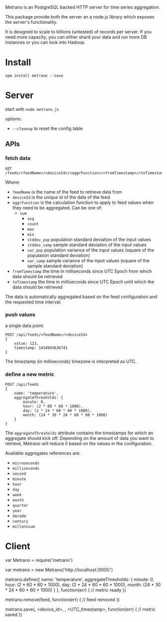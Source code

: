
Metrano is an PostgreSQL backed HTTP server for time series aggregation.

This package provide both the server an a node.js library which exposes the
server's functionality.

It is designed to scale to billions (untested) of records per server. If you
need more capacity, you can either shard your data and run more DB instances or
you can look into Hadoop.

Install
=======

```npm install metrano --save```

Server
======

start with ```node metrano.js```

options:
- ```--cleanup``` to reset the config table

APIs
----

### fetch data

```
GET /feeds/<feedName>/<deviceId>/<aggrFunction>/<fromTimestamp>/<toTimestamp>
```

Where:
- ```feedName``` is the name of the feed to retrieve data from
- ```deviceId``` is the unique id of the data of the feed
- ```aggrFunction``` is the calculation function to apply to feed values when
they need to be aggregated. Can be one of:
  - ```sum```
	- ```avg```
	- ```count```
	- ```max```
	- ```min```
	- ```stddev_pop``` population standard deviation of the input values
	- ```stddev_samp``` sample standard deviation of the input values
	- ```var_pop``` population variance of the input values (square of the population standard deviation)
	- ```var_samp``` sample variance of the input values (square of the sample standard deviation)
- ```fromTimestamp``` the time in milliseconds since UTC Epoch from which data should be retrieved
- ```toTimestamp``` the time in milliseconds since UTC Epoch until which the data should be retrieved

The data is automatically aggregated based on the feed configuration and the
requested time interval.

### push values

a single data point:

```
POST /api/feeds/<feedName>/<deviceId>
{
	value: 123,
	timestamp: 1414943636741
}
```

The timestamp (in milliseconds) timezone is interpreted as UTC.

### define a new metric

```
POST /api/feeds
{
	name: 'temperature',
	aggregateThresholds: {
		minute: 0,
		hour: (2 * 60 * 60 * 1000),
		day: (2 * 24 * 60 * 60 * 1000),
		month: (24 * 30 * 24 * 60 * 60 * 1000)
	}
}
```

The ```aggregateThresholds``` attribute contains the timestamps for which an
aggregate should kick off.
Depending on the amount of data you want to retrieve, Metrano will reduce it
based on the values in the configuration.

Available aggregates references are:
- ```microseconds```
- ```milliseconds```
- ```second```
- ```minute```
- ```hour```
- ```day```
- ```week```
- ```month```
- ```quarter```
- ```year```
- ```decade```
- ```century```
- ```millennium```



Client
======

var Metrano = require('metrano')

var metrano = new Metrano('http://localhost:3000/')

metrano.define({
		name: 'temperature',
		aggregateThresholds: {
			minute: 0,
			hour: (2 * 60 * 60 * 1000),
			day: (2 * 24 * 60 * 60 * 1000),
			month: (24 * 30 * 24 * 60 * 60 * 1000)
		}
	}, function(err) {
		// metric ready
})

metrano.remove(feed, function(err) {
		// feed removed
})

metrano.save(<feed>, <device_id>, <value>, <UTC_timestamp>, function(err) {
	// metric saved
})
